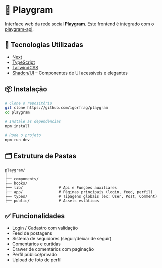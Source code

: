 # 🎨 Playgram

Interface web da rede social **Playgram**. Este frontend é integrado com o [playgram-api](https://github.com/igorfrag/playgram-api).

## 🚀 Tecnologias Utilizadas

- [Next](https://nextjs.org/)
- [TypeScript](https://www.typescriptlang.org/)
- [TailwindCSS](https://tailwindcss.com/)
- [Shadcn/UI](https://ui.shadcn.dev/) – Componentes de UI acessíveis e elegantes

## 📦 Instalação

```bash
# Clone o repositório
git clone https://github.com/igorfrag/playgram
cd playgram

# Instale as dependências
npm install

# Rode o projeto
npm run dev
```

## 🗂️ Estrutura de Pastas

```
playgram/
│
├── components/
├── hooks/
├── lib/                # Api e Funções auxiliares
├── app/                # Páginas principais (login, feed, perfil)
├── types/              # Tipagens globais (ex: User, Post, Comment)
├── public/             # Assets estáticos
```

## ✅ Funcionalidades

- Login / Cadastro com validação
- Feed de postagens
- Sistema de seguidores (seguir/deixar de seguir)
- Comentários e curtidas
- Drawer de comentários com paginação
- Perfil público/privado
- Upload de foto de perfil

